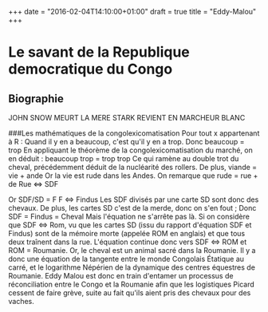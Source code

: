 +++
date = "2016-02-04T14:10:00+01:00"
draft = true
title = "Eddy-Malou"
+++
# Le savant de la Republique democratique du Congo
## Biographie

JOHN SNOW MEURT 
LA MERE STARK REVIENT EN MARCHEUR BLANC

###Les mathématiques de la congolexicomatisation
Pour tout x appartenant à R : Quand il y en a beaucoup, c'est qu'il y en a trop. Donc beaucoup = trop
En appliquant le théorème de la congolexicomatisation du marché, on en déduit : beaucoup trop = trop trop
Ce qui ramène au double trot du cheval, précédemment déduit de la nucléarité des rollers.
De plus, viande = vie + ande
Or la vie est rude dans les Andes.
On remarque que rude = rue + de
Rue <=> SDF

Or SDF/SD = F
F <=> Findus
Les SDF divisés par une carte SD sont donc des chevaux. De plus, les cartes SD c'est de la merde, donc on s'en fout ; Donc SDF = Findus = Cheval
Mais l'équation ne s'arrête pas là. Si on considère que SDF <=> Rom, vu que les cartes SD (issu du rapport d'équation SDF et Findus) sont de la mémoire morte (appelée ROM en anglais) et que tous deux traînent dans la rue. L'équation continue donc vers SDF <=> ROM et ROM = Roumanie. Or, le cheval est un animal sacré dans la Roumanie. Il y a donc une équation de la tangente entre le monde Congolais Étatique au carré, et le logarithme Népérien de la dynamique des centres équestres de Roumanie. Eddy Malou est donc en train d'entamer un processus de réconciliation entre le Congo et la Roumanie afin que les logistiques Picard cessent de faire grève, suite au fait qu'ils aient pris des chevaux pour des vaches.
